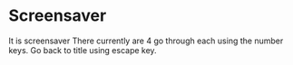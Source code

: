 # Screensaver
It is screensaver
There currently are 4
go through each using the number keys.
Go back to title using escape key.
